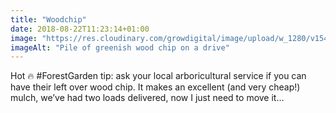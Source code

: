 ```yaml
---
title: "Woodchip"
date: 2018-08-22T11:23:14+01:00
image: "https://res.cloudinary.com/growdigital/image/upload/w_1280/v1544305254/wood-chip-44193784521.jpg"
imageAlt: "Pile of greenish wood chip on a drive"
---
```


Hot 🔥 #ForestGarden tip: ask your local arboricultural service if you can have their left over wood chip. It makes an excellent (and very cheap!) mulch, we’ve had two loads delivered, now I just need to move it…
